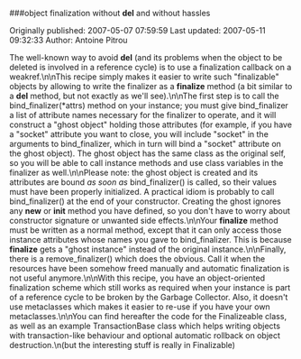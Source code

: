###object finalization without __del__ and without hassles

Originally published: 2007-05-07 07:59:59
Last updated: 2007-05-11 09:32:33
Author: Antoine Pitrou

The well-known way to avoid __del__ (and its problems when the object to be deleted is involved in a reference cycle) is to use a finalization callback on a weakref.\n\nThis recipe simply makes it easier to write such "finalizable" objects by allowing to write the finalizer as a __finalize__ method (a bit similar to a __del__ method, but not exactly as we'll see).\n\nThe first step is to call the bind_finalizer(*attrs) method on your instance; you must give bind_finalizer a list of attribute names necessary for the finalizer to operate, and it will construct a "ghost object" holding those attributes (for example, if you have a "socket" attribute you want to close, you will include "socket" in the arguments to bind_finalizer, which in turn will bind a "socket" attribute on the ghost object). The ghost object has the same class as the original self, so you will be able to call instance methods and use class variables in the finalizer as well.\n\nPlease note: the ghost object is created and its attributes are bound *as soon as* bind_finalizer() is called, so their values must have been properly initialized. A practical idiom is probably to call bind_finalizer() at the end of your constructor. Creating the ghost ignores any __new__ or __init__ method you have defined, so you don't have to worry about constructor signature or unwanted side effects.\n\nYour __finalize__ method must be written as a normal method, except that it can only access those instance attributes whose names you gave to bind_finalizer. This is because __finalize__ gets a "ghost instance" instead of the original instance.\n\nFinally, there is a remove_finalizer() which does the obvious. Call it when the resources have been somehow freed manually and automatic finalization is not useful anymore.\n\nWith this recipe, you have an object-oriented finalization scheme which still works as required when your instance is part of a reference cycle to be broken by the Garbage Collector. Also, it doesn't use metaclasses which makes it easier to re-use if you have your own metaclasses.\n\nYou can find hereafter the code for the Finalizeable class, as well as an example TransactionBase class which helps writing objects with transaction-like behaviour and optional automatic rollback on object destruction.\n(but the interesting stuff is really in Finalizable)